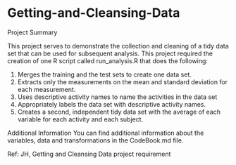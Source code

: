 # Getting-and-Cleansing-Data

Project Summary

This project serves to demonstrate the collection and cleaning of a tidy data set that can be used for subsequent analysis. 
This project required the creation of one R script called run_analysis.R that does the following:

1.	Merges the training and the test sets to create one data set.
2.	Extracts only the measurements on the mean and standard deviation for each measurement.
3.	Uses descriptive activity names to name the activities in the data set
4.	Appropriately labels the data set with descriptive activity names.
5.	Creates a second, independent tidy data set with the average of each variable for each activity and each subject.

Additional Information
You can find additional information about the variables, data and transformations in the CodeBook.md file.

Ref:  JH, Getting and Cleansing Data project requirement
